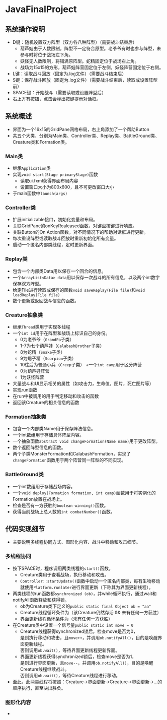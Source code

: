 # JavaFinalProject
## 系统操作说明
+ D键：随机设置双方阵型（双方各八种阵型）（需要战斗结束后）
  + 葫芦娃由于人数限制，阵型不一定符合原型。老爷爷有时也参与阵型，未参与时将位于战场左下角。
  + 妖怪无人数限制，将铺满原阵型。蛇精固定位于战场右上角。
  + 战场为15x15的方形，葫芦娃阵营固定位于左侧，妖怪阵营固定位于右侧。
+ L键：读取战斗回放（固定为.log文件）（需要战斗结束后）
+ S键：保存战斗回放（固定为.log文件）（需要战斗结束后，读取或设置阵型前）
+ SPACE键：开始战斗（需要读取或设置阵型后）
+ 右上方有按钮，点击会弹出按键提示对话框。
## 系统概述
+ 界面为一个16x15的GridPane网格布局，右上角添加了一个帮助Button
+ 共五个大类，分别为Main类、Controller类、Replay类、BattleGround类、Creature类和Formation类。
### Main类
  + 继承`Application`类
  + 实现`void start(Stage primaryStage)`函数
    + 读取ui.fxml获得界面布局内容
    + 设置窗口大小为800x600，且不可更改窗口大小
  + 于main函数中`launch(args)`
### Controller类
  + 扩展initializable接口，初始化变量和布局。
  + 关联GridPane的onKeyRealeased函数，对键盘按键进行响应。
  + 关联Button的On Action函数，对不同情况下的帮助对话框进行更新。
  + 每次重设阵型或读取战斗回放时重新初始化所有变量。
  + 启动一个匿名内部类线程，定时更新界面。
### Replay类
  + 包含一个内部类Data用以保存一个回合的信息。
  + 一个`ArrayList<Data> data`用以保存一次战斗的所有信息，以及两个int数字保存双方阵型。
  + 给定File进行读取或保存的函数`void saveReplay(File file)`和`void loadReplay(File file)`
  + 数个更新或返回战斗信息的函数。
### Creature抽象类
  + 继承`Thread`类用于实现多线程
  + 一个`int id`用于在阵型和战场上标识自己的身份。
    + 0为老爷爷（`GrandPa`子类）
    + 1-7为七个葫芦娃（`CalabashBrother`子类）
    + 8为蛇精（`Snake`子类）
    + 9为蝎子精（`Scorpion`子类）
    + 10往后为普通小兵（`Creep`子类）
  +一个`int camp`用于区分阵营
    + 0为葫芦娃阵营
    + 1为妖怪阵营
  + 大量战斗和UI显示相关的属性（如攻击力，生命值，图片，死亡图片等）
  + 实现run函数
  + 在run中被调用的用于判定移动和攻击的函数
  + 返回该Creature的相关信息的函数
### Formation抽象类
  + 包含一个内部类Name用于保存阵法信息。
  + 一个int数组用于存储具体阵型内容。
  + 一个抽象函数`abstract void changeFormation(Name name)`用于更改阵型。
  + 数个返回阵型信息的函数。
  + 两个子类MonsterFormation和CalabashFormation，实现了`changeFormation`函数用于两个阵营同一阵型的不同实现。
### BattleGround类
  + 一个int数组用于存储战场内容。
  + 一个`void deploy(Formation formation, int camp)`函数用于将实例化的Formation放置在战场上。
  + 检查是否有一方获胜的`boolean winning()`函数。
  + 获得当前战场上总人数的`int combatNumber()`函数。
## 代码实现细节
+ 主要说明多线程协同方式、图形化内容、战斗中移动和攻击细节。
### 多线程协同
  + 按下SPACE时，程序调用两类线程的`start()`函数。
    + Creature类用于查看战场，执行移动和攻击。
    + `Controller::startUpdate()`函数中启动一个匿名内部类，每有生物移动就使用`Platform.runlater`进行界面更新（下称其为界面更新线程）。
  + 两类线程的run函数都`synchronized (ob)`，并while循环执行，通过wait和notifyAll函数释放和获得锁。
    + ob为Creature类下定义的`public static final Object ob = "aa"`
    + Creature线程循环条件为（该Creature仍然存活 && 未有任何一方获胜）
    + 界面更新线程循环条件为（未有任何一方获胜）
  + 在Creature类中设置一个信号量`public static int move = 0`
    + Creature线程获得synchronized锁后，检查move是否为0，  
      是则执行移动和攻击，且`move++`，并调用`ob.notifyAll()`，目的是唤醒界面更新线程。  
      否则调用`ob.wait()`，等待界面更新线程更新界面。
    + 界面更新线程获得synchronized锁后，检查move是否为1，  
      是则进行界面更新，且`move--`，并调用`ob.notifyAll()`，目的是唤醒Creature线程继续战斗。  
      否则调用`ob.wait()`，等待Creature线程进行移动。
  + 至此，此两类线程将按照：Creature->界面更新->Creature->界面更新->...的顺序执行，直至决出胜负。
### 图形化内容
  + 

